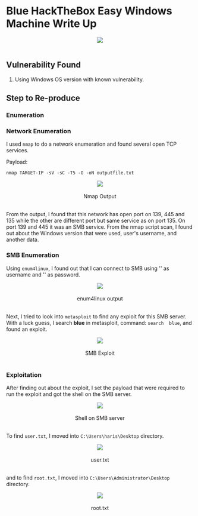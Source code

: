 # Blue HackTheBox Easy Windows Machine Write Up

<div align="center">
  <img src="https://github.com/user-attachments/assets/f731495c-247f-4738-a221-221195040940">
</div>
</br>

## Vulnerability Found
1. Using Windows OS version with known vulnerability.


## Step to Re-produce

### Enumeration

### Network Enumeration

I used `nmap` to do a network enumeration and found several open TCP services.

Payload:

    nmap TARGET-IP -sV -sC -T5 -O -oN outputfile.txt

<div align="center">
  <img src="https://github.com/user-attachments/assets/b93178dd-c3b5-464a-8d53-fbba80f7ff46">
</div>
</br>
<div align="center">
  Nmap Output
</div>
</br>

From the output, I found that this network has open port on 139, 445 and 135 while the other are different port but same service as on port 135. On port 139 and 445 it was an SMB service. From the nmap script scan, I found out about the Windows version that were used, user's username, and another data.


### SMB Enumeration

Using `enum4linux`, I found out that I can connect to SMB using '' as username and '' as password.

<div align="center">
  <img src="https://github.com/user-attachments/assets/db6b91e0-383e-424a-b753-72963e242010">
</div>
</br>
<div align="center">
  enum4linux output
</div>
</br>

Next, I tried to look into `metasploit` to find any exploit for this SMB server. With a luck guess, I search **blue** in metasploit, command: `search  blue`, and found an exploit.

<div align="center">
  <img src="https://github.com/user-attachments/assets/98d32876-2a44-4a54-ad9c-3a9918fe76de">
</div>
</br>
<div align="center">
  SMB Exploit
</div>
</br>

### Exploitation

After finding out about the exploit, I set the payload that were required to run the exploit and got the shell on the SMB server.

<div align="center">
  <img src="https://github.com/user-attachments/assets/61339044-132e-4452-919b-7ea82e9c6622">
</div>
</br>
<div align="center">
  Shell on SMB server
</div>
</br>

To find `user.txt`, I moved into `C:\Users\haris\Desktop` directory.

<div align="center">
  <img src="https://github.com/user-attachments/assets/0dc35c12-8d60-4d56-a63e-0b1ceb789eb4">
</div>
</br>
<div align="center">
  user.txt
</div>
</br>

and to find `root.txt`, I moved into `C:\Users\Administrator\Desktop` directory.

<div align="center">
  <img src="https://github.com/user-attachments/assets/91615257-2294-4130-bf92-33a0002fe843">
</div>
</br>
<div align="center">
 root.txt
</div>
</br>
